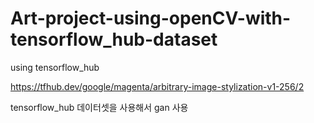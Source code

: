 # Art-project-using-openCV-with-tensorflow_hub-dataset

using tensorflow_hub

https://tfhub.dev/google/magenta/arbitrary-image-stylization-v1-256/2

tensorflow_hub 데이터셋을 사용해서 gan 사용
